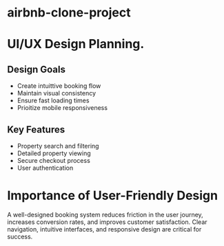 # airbnb-clone-project
# UI/UX Design Planning.
## Design Goals
- Create intuittive booking flow
- Maintain visual consistency
- Ensure fast loading times
- Prioitize mobile responsiveness
## Key Features
- Property search and filtering
- Detailed property viewing
- Secure checkout process
- User authentication


# Importance of User-Friendly Design
A well-designed booking system reduces friction in the user journey, increases conversion rates, and improves customer satisfaction. Clear navigation, intuitive interfaces, and responsive design are critical for success.

